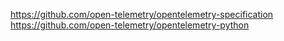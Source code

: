 https://github.com/open-telemetry/opentelemetry-specification
https://github.com/open-telemetry/opentelemetry-python
